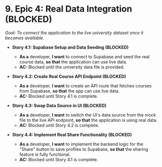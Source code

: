 # **9. Epic 4: Real Data Integration (BLOCKED)**
*Goal: To connect the application to the live university dataset once it becomes available.*

*   **Story 4.1: Supabase Setup and Data Seeding (BLOCKED)**
    *   **As a** developer, **I want** to connect to Supabase and seed the real course data, **so that** the application can use live data.
    *   **AC:** Blocked until the university data file is provided.

*   **Story 4.2: Create Real Course API Endpoint (BLOCKED)**
    *   **As a** developer, **I want** to create an API route that fetches courses from Supabase, **so that** the app can use live data.
    *   **AC:** Blocked until Story 4.1 is complete.

*   **Story 4.3: Swap Data Source in UI (BLOCKED)**
    *   **As a** developer, **I want** to switch the UI's data source from the mock file to the live API endpoint, **so that** the application is using real data.
    *   **AC:** Blocked until Story 4.2 is complete.

*   **Story 4.4: Implement Real Share Functionality (BLOCKED)**
    *   **As a** developer, **I want** to implement the backend logic for the "Share" button to save profiles to Supabase, **so that** the sharing feature is fully functional.
    *   **AC:** Blocked until Story 4.1 is complete.